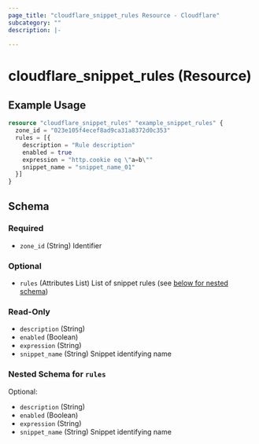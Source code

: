 ```yaml
---
page_title: "cloudflare_snippet_rules Resource - Cloudflare"
subcategory: ""
description: |-
  
---
```


# cloudflare_snippet_rules (Resource)



## Example Usage

```terraform
resource "cloudflare_snippet_rules" "example_snippet_rules" {
  zone_id = "023e105f4ecef8ad9ca31a8372d0c353"
  rules = [{
    description = "Rule description"
    enabled = true
    expression = "http.cookie eq \"a=b\""
    snippet_name = "snippet_name_01"
  }]
}
```

<!-- schema generated by tfplugindocs -->
## Schema

### Required

- `zone_id` (String) Identifier

### Optional

- `rules` (Attributes List) List of snippet rules (see [below for nested schema](#nestedatt--rules))

### Read-Only

- `description` (String)
- `enabled` (Boolean)
- `expression` (String)
- `snippet_name` (String) Snippet identifying name

<a id="nestedatt--rules"></a>
### Nested Schema for `rules`

Optional:

- `description` (String)
- `enabled` (Boolean)
- `expression` (String)
- `snippet_name` (String) Snippet identifying name


